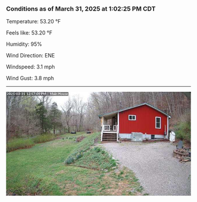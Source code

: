### Conditions as of March 31, 2025 at 1:02:25 PM CDT 

Temperature: 53.20 &deg;F

Feels like: 53.20 &deg;F

Humidity: 95%

Wind Direction: ENE

Windspeed: 3.1 mph

Wind Gust: 3.8 mph

---

<img src="./images/latest.jpeg"/>


